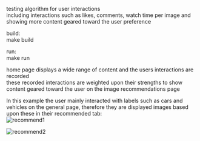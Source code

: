 testing algorithm for user interactions <br/>
including interactions such as likes, comments, watch time per image and showing more content geared toward the user preference



build: <br/>
make build <br/>

run: <br/>
make run <br/>

home page displays a wide range of content and the users interactions are recorded <br/>
these recorded interactions are weighted upon their strengths to show content geared toward the user on the image recommendations page <br/>

In this example the user mainly interacted with labels such as cars and vehicles on the general page, therefore they are displayed images based upon these in their recommended tab: <br/>
![recommend1](https://github.com/user-attachments/assets/156cc80e-0db1-4a96-b2d7-5ae26d6d2840) <br/>

![recommend2](https://github.com/user-attachments/assets/399f8922-bfd9-4714-8594-0f13c1dcd78e) <br/>
